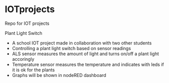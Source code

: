 # IOTprojects
Repo for IOT projects

Plant Light Switch
- A school IOT project made in collaboration with two other students
- Controlling a plant light switch based on sensor readings
- ALS sensor measures the amount of light and turns on/off a plant light accoringly
- Temperature sensor measures the temperature and indicates with leds if it is ok for the plants
- Graphs will be shown in nodeRED dashboard
